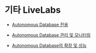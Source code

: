 # 기타 LiveLabs

*   [Autonomous Database 전용](https://apexapps.oracle.com/pls/apex/dbpm/r/livelabs/view-workshop?wid=677)
    
*   [Autonomous Database 관리 및 모니터링](https://apexapps.oracle.com/pls/apex/dbpm/r/livelabs/view-workshop?wid=553)
    
*   [Autonomous Database의 확장 및 성능](https://apexapps.oracle.com/pls/apex/dbpm/r/livelabs/view-workshop?wid=608)